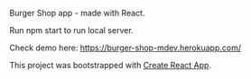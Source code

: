 Burger Shop app - made with React.

Run npm start to run local server.

Check demo here: https://burger-shop-mdev.herokuapp.com/

This project was bootstrapped with [Create React App](https://github.com/facebookincubator/create-react-app).
